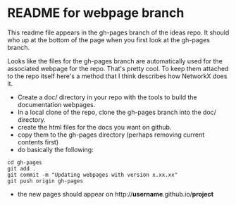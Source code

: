 README for webpage branch
=========================

This readme file appears in the gh-pages branch of the ideas repo.
It should who up at the bottom of the page when you first look at
the gh-pages branch. 

Looks like the files for the gh-pages branch are automatically used
for the associated webpage for the repo. That's pretty cool. To keep
them attached to the repo itself here's a method that I think describes
how NetworkX does it. 

  - Create a doc/ directory in your repo with the tools to build the 
    documentation webpages. 
  - In a local clone of the repo, clone the gh-pages branch into the
    doc/ directory.
  - create the html files for the docs you want on github.
  - copy them to the gh-pages directory (perhaps removing current 
    contents first)
  - do basically the following:
  ```
  cd gh-pages
  git add .
  git commit -m "Updating webpages with version x.xx.xx"
  git push origin gh-pages
  ```    
  - the new pages should appear on http://**username**.github.io/**project**
